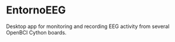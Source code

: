 # EntornoEEG
 Desktop app for monitoring and recording EEG activity from several OpenBCI Cython boards.
